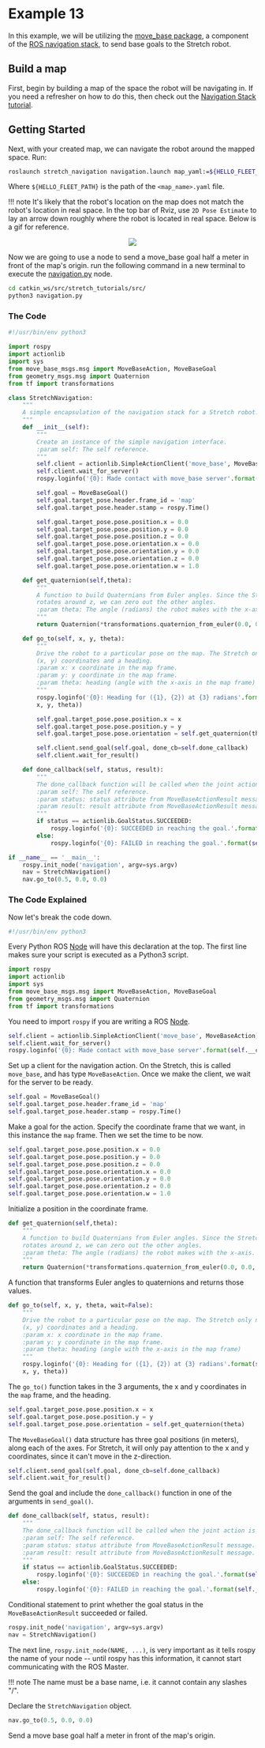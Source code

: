# Example 13
In this example, we will be utilizing the [move_base package](http://wiki.ros.org/move_base), a component of the [ROS navigation stack](http://wiki.ros.org/navigation?distro=melodic), to send base goals to the Stretch robot.

## Build a map
First, begin by building a map of the space the robot will be navigating in. If you need a refresher on how to do this, then check out the [Navigation Stack tutorial](navigation_stack.md).

## Getting Started
Next, with your created map, we can navigate the robot around the mapped space. Run:

```bash
roslaunch stretch_navigation navigation.launch map_yaml:=${HELLO_FLEET_PATH}/maps/<map_name>.yaml
```

Where `${HELLO_FLEET_PATH}` is the path of the `<map_name>.yaml` file.

!!! note
    It's likely that the robot's location on the map does not match the robot's location in real space. In the top bar of Rviz, use `2D Pose Estimate` to lay an arrow down roughly where the robot is located in real space. Below is a gif for reference.

<p align="center">
  <img src="https://raw.githubusercontent.com/hello-robot/stretch_tutorials/noetic/images/2D_pose_estimate.gif"/>
</p>

Now we are going to use a node to send a move_base goal half a meter in front of the map's origin. run the following command in a new terminal to execute the [navigation.py](https://github.com/hello-robot/stretch_tutorials/blob/noetic/src/navigation.py) node.

```bash
cd catkin_ws/src/stretch_tutorials/src/
python3 navigation.py
```

### The Code

```python
#!/usr/bin/env python3

import rospy
import actionlib
import sys
from move_base_msgs.msg import MoveBaseAction, MoveBaseGoal
from geometry_msgs.msg import Quaternion
from tf import transformations

class StretchNavigation:
    """
    A simple encapsulation of the navigation stack for a Stretch robot.
    """
    def __init__(self):
        """
        Create an instance of the simple navigation interface.
        :param self: The self reference.
        """
        self.client = actionlib.SimpleActionClient('move_base', MoveBaseAction)
        self.client.wait_for_server()
        rospy.loginfo('{0}: Made contact with move_base server'.format(self.__class__.__name__))

        self.goal = MoveBaseGoal()
        self.goal.target_pose.header.frame_id = 'map'
        self.goal.target_pose.header.stamp = rospy.Time()

        self.goal.target_pose.pose.position.x = 0.0
        self.goal.target_pose.pose.position.y = 0.0
        self.goal.target_pose.pose.position.z = 0.0
        self.goal.target_pose.pose.orientation.x = 0.0
        self.goal.target_pose.pose.orientation.y = 0.0
        self.goal.target_pose.pose.orientation.z = 0.0
        self.goal.target_pose.pose.orientation.w = 1.0

    def get_quaternion(self,theta):
        """
        A function to build Quaternians from Euler angles. Since the Stretch only
        rotates around z, we can zero out the other angles.
        :param theta: The angle (radians) the robot makes with the x-axis.
        """
        return Quaternion(*transformations.quaternion_from_euler(0.0, 0.0, theta))

    def go_to(self, x, y, theta):
        """
        Drive the robot to a particular pose on the map. The Stretch only needs
        (x, y) coordinates and a heading.
        :param x: x coordinate in the map frame.
        :param y: y coordinate in the map frame.
        :param theta: heading (angle with the x-axis in the map frame)
        """
        rospy.loginfo('{0}: Heading for ({1}, {2}) at {3} radians'.format(self.__class__.__name__,
        x, y, theta))

        self.goal.target_pose.pose.position.x = x
        self.goal.target_pose.pose.position.y = y
        self.goal.target_pose.pose.orientation = self.get_quaternion(theta)

        self.client.send_goal(self.goal, done_cb=self.done_callback)
        self.client.wait_for_result()

    def done_callback(self, status, result):
        """
        The done_callback function will be called when the joint action is complete.
        :param self: The self reference.
        :param status: status attribute from MoveBaseActionResult message.
        :param result: result attribute from MoveBaseActionResult message.
        """
        if status == actionlib.GoalStatus.SUCCEEDED:
            rospy.loginfo('{0}: SUCCEEDED in reaching the goal.'.format(self.__class__.__name__))
        else:
            rospy.loginfo('{0}: FAILED in reaching the goal.'.format(self.__class__.__name__))

if __name__ == '__main__':
    rospy.init_node('navigation', argv=sys.argv)
    nav = StretchNavigation()
    nav.go_to(0.5, 0.0, 0.0)
```

### The Code Explained
Now let's break the code down.

```python
#!/usr/bin/env python3
```

Every Python ROS [Node](http://wiki.ros.org/Nodes) will have this declaration at the top. The first line makes sure your script is executed as a Python3 script.

```python
import rospy
import actionlib
import sys
from move_base_msgs.msg import MoveBaseAction, MoveBaseGoal
from geometry_msgs.msg import Quaternion
from tf import transformations
```

You need to import `rospy` if you are writing a ROS [Node](http://wiki.ros.org/Nodes).

```python
self.client = actionlib.SimpleActionClient('move_base', MoveBaseAction)
self.client.wait_for_server()
rospy.loginfo('{0}: Made contact with move_base server'.format(self.__class__.__name__))
```

Set up a client for the navigation action. On the Stretch, this is called `move_base`, and has type `MoveBaseAction`.  Once we make the client, we wait for the server to be ready.

```python
self.goal = MoveBaseGoal()
self.goal.target_pose.header.frame_id = 'map'
self.goal.target_pose.header.stamp = rospy.Time()
```

Make a goal for the action. Specify the coordinate frame that we want, in this instance the `map` frame. Then we set the time to be now.

```python  
self.goal.target_pose.pose.position.x = 0.0
self.goal.target_pose.pose.position.y = 0.0
self.goal.target_pose.pose.position.z = 0.0
self.goal.target_pose.pose.orientation.x = 0.0
self.goal.target_pose.pose.orientation.y = 0.0
self.goal.target_pose.pose.orientation.z = 0.0
self.goal.target_pose.pose.orientation.w = 1.0
```

Initialize a position in the coordinate frame.

```python
def get_quaternion(self,theta):
    """
    A function to build Quaternians from Euler angles. Since the Stretch only
    rotates around z, we can zero out the other angles.
    :param theta: The angle (radians) the robot makes with the x-axis.
    """
    return Quaternion(*transformations.quaternion_from_euler(0.0, 0.0, theta))
```

A function that transforms Euler angles to quaternions and returns those values.

```python
def go_to(self, x, y, theta, wait=False):
    """
    Drive the robot to a particular pose on the map. The Stretch only needs
    (x, y) coordinates and a heading.
    :param x: x coordinate in the map frame.
    :param y: y coordinate in the map frame.
    :param theta: heading (angle with the x-axis in the map frame)
    """
    rospy.loginfo('{0}: Heading for ({1}, {2}) at {3} radians'.format(self.__class__.__name__,
    x, y, theta))
```

The `go_to()` function takes in the 3 arguments, the x and y coordinates in the `map` frame, and the heading.

```python
self.goal.target_pose.pose.position.x = x
self.goal.target_pose.pose.position.y = y
self.goal.target_pose.pose.orientation = self.get_quaternion(theta)
```

The `MoveBaseGoal()` data structure has three goal positions (in meters), along each of the axes. For Stretch, it will only pay attention to the x and y coordinates, since it can't move in the z-direction.

```python
self.client.send_goal(self.goal, done_cb=self.done_callback)
self.client.wait_for_result()
```

Send the goal and include the `done_callback()` function in one of the arguments in `send_goal()`.

```python
def done_callback(self, status, result):
    """
    The done_callback function will be called when the joint action is complete.
    :param self: The self reference.
    :param status: status attribute from MoveBaseActionResult message.
    :param result: result attribute from MoveBaseActionResult message.
    """
    if status == actionlib.GoalStatus.SUCCEEDED:
        rospy.loginfo('{0}: SUCCEEDED in reaching the goal.'.format(self.__class__.__name__))
    else:
        rospy.loginfo('{0}: FAILED in reaching the goal.'.format(self.__class__.__name__))
```

Conditional statement to print whether the goal status in the `MoveBaseActionResult` succeeded or failed.

```python
rospy.init_node('navigation', argv=sys.argv)
nav = StretchNavigation()
```

The next line, `rospy.init_node(NAME, ...)`, is very important as it tells rospy the name of your node -- until rospy has this information, it cannot start communicating with the ROS Master.

!!! note
    The name must be a base name, i.e. it cannot contain any slashes "/".

Declare the `StretchNavigation` object.

```python
nav.go_to(0.5, 0.0, 0.0)
```

Send a move base goal half a meter in front of the map's origin.
